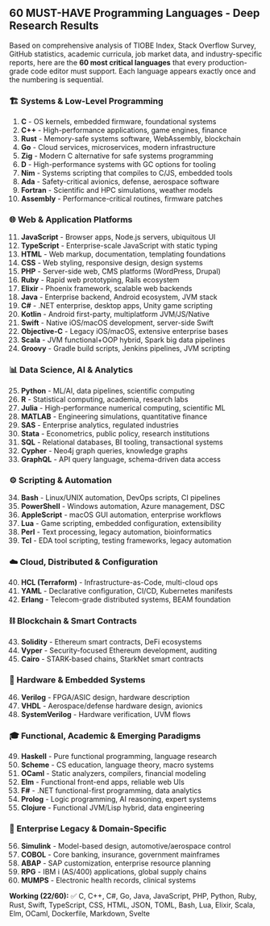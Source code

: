 ## 60 MUST-HAVE Programming Languages - Deep Research Results

Based on comprehensive analysis of TIOBE Index, Stack Overflow Survey, GitHub statistics, academic curricula, job market data, and industry-specific reports, here are the **60 most critical languages** that every production-grade code editor must support. Each language appears exactly once and the numbering is sequential.

### **🏗️ Systems & Low-Level Programming**
1. **C** - OS kernels, embedded firmware, foundational systems
2. **C++** - High-performance applications, game engines, finance
3. **Rust** - Memory-safe systems software, WebAssembly, blockchain
4. **Go** - Cloud services, microservices, modern infrastructure
5. **Zig** - Modern C alternative for safe systems programming
6. **D** - High-performance systems with GC options for tooling
7. **Nim** - Systems scripting that compiles to C/JS, embedded tools
8. **Ada** - Safety-critical avionics, defense, aerospace software
9. **Fortran** - Scientific and HPC simulations, weather models
10. **Assembly** - Performance-critical routines, firmware patches

### **🌐 Web & Application Platforms**
11. **JavaScript** - Browser apps, Node.js servers, ubiquitous UI
12. **TypeScript** - Enterprise-scale JavaScript with static typing
13. **HTML** - Web markup, documentation, templating foundations
14. **CSS** - Web styling, responsive design, design systems
15. **PHP** - Server-side web, CMS platforms (WordPress, Drupal)
16. **Ruby** - Rapid web prototyping, Rails ecosystem
17. **Elixir** - Phoenix framework, scalable web backends
18. **Java** - Enterprise backend, Android ecosystem, JVM stack
19. **C#** - .NET enterprise, desktop apps, Unity game scripting
20. **Kotlin** - Android first-party, multiplatform JVM/JS/Native
21. **Swift** - Native iOS/macOS development, server-side Swift
22. **Objective-C** - Legacy iOS/macOS, extensive enterprise bases
23. **Scala** - JVM functional+OOP hybrid, Spark big data pipelines
24. **Groovy** - Gradle build scripts, Jenkins pipelines, JVM scripting

### **📊 Data Science, AI & Analytics**
25. **Python** - ML/AI, data pipelines, scientific computing
26. **R** - Statistical computing, academia, research labs
27. **Julia** - High-performance numerical computing, scientific ML
28. **MATLAB** - Engineering simulations, quantitative finance
29. **SAS** - Enterprise analytics, regulated industries
30. **Stata** - Econometrics, public policy, research institutions
31. **SQL** - Relational databases, BI tooling, transactional systems
32. **Cypher** - Neo4j graph queries, knowledge graphs
33. **GraphQL** - API query language, schema-driven data access

### **⚙️ Scripting & Automation**
34. **Bash** - Linux/UNIX automation, DevOps scripts, CI pipelines
35. **PowerShell** - Windows automation, Azure management, DSC
36. **AppleScript** - macOS GUI automation, enterprise workflows
37. **Lua** - Game scripting, embedded configuration, extensibility
38. **Perl** - Text processing, legacy automation, bioinformatics
39. **Tcl** - EDA tool scripting, testing frameworks, legacy automation

### **☁️ Cloud, Distributed & Configuration**
40. **HCL (Terraform)** - Infrastructure-as-Code, multi-cloud ops
41. **YAML** - Declarative configuration, CI/CD, Kubernetes manifests
42. **Erlang** - Telecom-grade distributed systems, BEAM foundation

### **⛓️ Blockchain & Smart Contracts**
43. **Solidity** - Ethereum smart contracts, DeFi ecosystems
44. **Vyper** - Security-focused Ethereum development, auditing
45. **Cairo** - STARK-based chains, StarkNet smart contracts

### **🔧 Hardware & Embedded Systems**
46. **Verilog** - FPGA/ASIC design, hardware description
47. **VHDL** - Aerospace/defense hardware design, avionics
48. **SystemVerilog** - Hardware verification, UVM flows

### **🎓 Functional, Academic & Emerging Paradigms**
49. **Haskell** - Pure functional programming, language research
50. **Scheme** - CS education, language theory, macro systems
51. **OCaml** - Static analyzers, compilers, financial modeling
52. **Elm** - Functional front-end apps, reliable web UIs
53. **F#** - .NET functional-first programming, data analytics
54. **Prolog** - Logic programming, AI reasoning, expert systems
55. **Clojure** - Functional JVM/Lisp hybrid, data engineering

### **🏢 Enterprise Legacy & Domain-Specific**
56. **Simulink** - Model-based design, automotive/aerospace control
57. **COBOL** - Core banking, insurance, government mainframes
58. **ABAP** - SAP customization, enterprise resource planning
59. **RPG** - IBM i (AS/400) applications, global supply chains
60. **MUMPS** - Electronic health records, clinical systems



**Working (22/60):**
✅ C, C++, C#, Go, Java, JavaScript, PHP, Python, Ruby, Rust, Swift, TypeScript, CSS, HTML, JSON, TOML, Bash, Lua, Elixir, Scala, Elm, OCaml, Dockerfile, Markdown, Svelte






